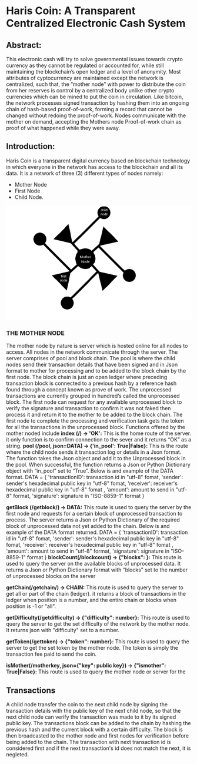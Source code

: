 # Haris Coin: A Transparent Centralized Electronic Cash System
## Abstract:
This electronic cash will try to solve governmental issues towards crypto currency as they cannot be regulated or accounted for, while still maintaining the blockchain’s open ledger and a level of anonymity. Most attributes of cyptocurrency are maintained except the network is centralized, such that, the “mother node” with power to distribute the coin from her reserves is control by a centralized body unlike other crypto currencies which can be mined to put the coin in circulation. Like bitcoin, the network processes signed transaction by hashing them into an ongoing chain of hash-based proof-of-work, forming a record that cannot be changed without redoing the proof-of-work. Nodes communicate with the mother on demand, accepting the Mothers node Proof-of-work chain as proof of what happened while they were away.
## Introduction:
Haris Coin is a transparent digital currency based on blockchain technology in which everyone in the network has access to the blockchain and all its data. It is a network of three (3) different types of nodes namely: 
* Mother Node
* First Node
* Child Node.

![Haris Network](data/HRC-Network.png)

### THE MOTHER NODE
The mother node by nature is server which is hosted online for all nodes to access. All nodes in the network communicate through the server. The server comprises of pool and block chain. The pool is where the child nodes send their transaction details that have been signed and in Json format to mother for processing and to be added to the block chain by the first node. The block chain is just an open ledger where preceding transaction block is connected to a previous hash by a reference hash found through a concept known as prove of work. The unprocessed transactions are currently grouped in hundred’s called the unprocessed block. The first node can request for any available unprocessed block to verify the signature and transaction to confirm it was not faked then process it and return it to the mother to be added to the block chain. The first node to complete the processing and verification task gets the token for all the transactions in the unprocessed block.
Functions offered by the mother noded include
**index (/) -> 'OK':** This is the home route of the server. it only function is to confirm connection to the sever and it returns “OK” as a string.
**pool (/pool, json=DATA) -> {'in_pool': True|False}:** This is the route where the child node sends it transaction log or details in a Json format. The function takes the Json object and add it to the Unprocessed block in the pool. When successful, the function returns a Json or Python Dictionary object with “in_pool” set to “True”. Below is and example of the DATA format.
  DATA = {
            'transactionID': transaction id in "utf-8" fomat,
            'sender': sender's hexadecimal public key in "utf-8" fomat,
            'receiver': receiver's hexadecimal public key in "utf-8" fomat ,
            'amount': amount to send in "utf-8" format,
            'signature': signature in "ISO-8859-1" format
         }
          
**getBlock (/getblock/<index>) -> DATA:** This route is used to query the server by the first node and requests for a certain block of unprocessed transaction to process. The server returns a Json or Python Dictionary of the required block of unprocessed data not yet added to the chain. Below is and example of the DATA format returned.
  DATA = {
            'transactionID': transaction id in "utf-8" fomat,
            'sender': sender's hexadecimal public key in "utf-8" fomat,
            'receiver': receiver's hexadecimal public key in "utf-8" fomat ,
            'amount': amount to send in "utf-8" format,
            'signature': signature in "ISO-8859-1" format
         }
**blockCount(/blockcount) -> {"blocks": <number>}:** This route is used to query the server on the available blocks of unprocessed data. It returns a Json or Python Dictionary format with “blocks” set to the number of unprocessed blocks on the server

**getChain(/getchain/<position>) -> CHAIN:** This route is used to query the server to get all or part of the chain (ledger). it returns a block of transactions in the ledger when position is a number, and the entire chain or blocks when position is -1 or "all". 

**getDifficulty(/getdifficulty) -> {"difficulty": number}:** This route is used to query the server to get the set difficulty of the network by the mother node. It returns json with "difficulty" set to a number.
  
**getToken(/gettoken) -> {"token": number}:** This route is used to query the server to get the set token by the mother node. The token is simply the transaction fee paid to send the coin.
  
**isMother(/motherkey, json={"key": public key}) -> {"ismother": True|False}:** This route is used to query the mother node or server for the

## Transactions
A child node transfer the coin to the next child node by signing the transaction details with the public key of the next child node, so that the next child node can verify the transaction was made to it by its signed public key. The transactions block can be added to the chain by hashing the previous hash and the current block with a certain difficulty. The block is then broadcasted to the mother node and first nodes for verification before being added to the chain. The transaction with next transaction id is considered first and if the next transaction's id does not match the next, it is negleted.
